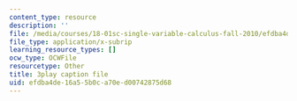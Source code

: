 ```yaml
---
content_type: resource
description: ''
file: /media/courses/18-01sc-single-variable-calculus-fall-2010/efdba4de16a55b0ca70ed00742875d68_BGE3wb7H2PA.vtt
file_type: application/x-subrip
learning_resource_types: []
ocw_type: OCWFile
resourcetype: Other
title: 3play caption file
uid: efdba4de-16a5-5b0c-a70e-d00742875d68
---
```

